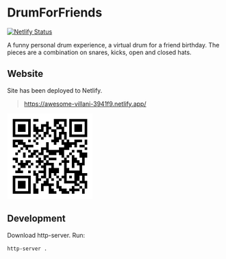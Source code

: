 # DrumForFriends
[![Netlify Status](https://api.netlify.com/api/v1/badges/5435ba86-902d-4bf8-869c-12b9f8fabcd5/deploy-status)](https://app.netlify.com/sites/awesome-villani-3941f9/deploys)
  
A funny personal drum experience, a virtual drum for a friend birthday. 
The pieces are a combination on snares, kicks, open and closed hats.

## Website
Site has been deployed to Netlify.

> https://awesome-villani-3941f9.netlify.app/

![qr.png](/assets/qr.png)

## Development
Download http-server. Run:
```
http-server .
```
